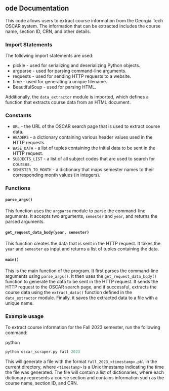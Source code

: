 ode Documentation
------------------

This code allows users to extract course information from the Georgia Tech OSCAR system. The information that can be extracted includes the course name, section ID, CRN, and other details.

### Import Statements

The following import statements are used:

*   pickle - used for serializing and deserializing Python objects.
*   argparse - used for parsing command-line arguments.
*   requests - used for sending HTTP requests to a website.
*   time - used for generating a unique filename.
*   BeautifulSoup - used for parsing HTML.

Additionally, the `data_extractor` module is imported, which defines a function that extracts course data from an HTML document.

### Constants

*   `URL` - the URL of the OSCAR search page that is used to extract course data.
*   `HEADERS` - a dictionary containing various header values used in the HTTP requests.
*   `BASE_DATA` - a list of tuples containing the initial data to be sent in the HTTP request.
*   `SUBJECTS_LIST` - a list of all subject codes that are used to search for courses.
*   `SEMESTER_TO_MONTH` - a dictionary that maps semester names to their corresponding month values (in integers).

### Functions

#### `parse_args()`

This function uses the `argparse` module to parse the command-line arguments. It accepts two arguments, `semester` and `year`, and returns the parsed arguments.

#### `get_request_data_body(year, semester)`

This function creates the data that is sent in the HTTP request. It takes the `year` and `semester` as input and returns a list of tuples containing the data.

#### `main()`

This is the main function of the program. It first parses the command-line arguments using `parse_args()`. It then uses the `get_request_data_body()` function to generate the data to be sent in the HTTP request. It sends the HTTP request to the OSCAR search page, and if successful, extracts the course data using the `extract_data()` function defined in the `data_extractor` module. Finally, it saves the extracted data to a file with a unique name.

### Example usage

To extract course information for the Fall 2023 semester, run the following command:

python

```python
python oscar_scraper.py fall 2023
```

This will generate a file with the format `fall_2023_<timestamp>.pkl` in the current directory, where `<timestamp>` is a Unix timestamp indicating the time the file was generated. The file will contain a list of dictionaries, where each dictionary represents a course section and contains information such as the course name, section ID, and CRN.